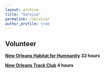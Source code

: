 ```yaml
---
layout: archive
title: "Service"
permalink: /service/
author_profile: true
---
```

## Volunteer

<b>[New Orleans Habitat for Humnanity](http://www.habitat-nola.org/restore/volunteer-at-restore/) 32 hours </b>

<b>[New Orleans Track Club](https://runnotc.org/cgi-bin/volunteer_signup.pl) 4 hours </b>

<!-- ## Service -->
